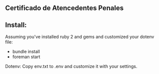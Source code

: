Certificado de Atencedentes Penales
------------------------------------

Install:
-------

Assuming you've installed ruby 2 and gems and customized your dotenv file: 
- bundle install
- foreman start

Dotenv: 
Copy env.txt to .env and customize it with your settings.  
